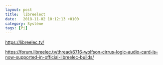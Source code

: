 ```yaml
---
layout: post
title:  libreelect
date:   2018-11-02 10:12:13 +0100
category: Système
tags: [Pi]
---
```


<https://libreelec.tv/>


<https://forum.libreelec.tv/thread/6716-wolfson-cirrus-logic-audio-card-is-now-supported-in-official-libreelec-builds/>
